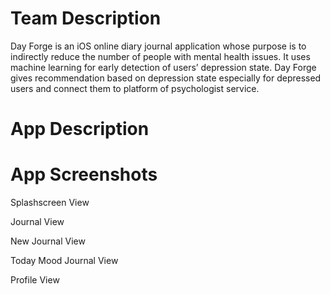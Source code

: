 # Team Description
Day Forge is an iOS online diary journal application whose purpose is to indirectly reduce the number of people with mental health issues. It uses machine learning for early detection of users’ depression state. Day Forge gives recommendation based on depression state especially for depressed users and connect them to platform of psychologist service.

# App Description
 
# App Screenshots

Splashscreen View

Journal View

New Journal View

Today Mood Journal View

Profile View